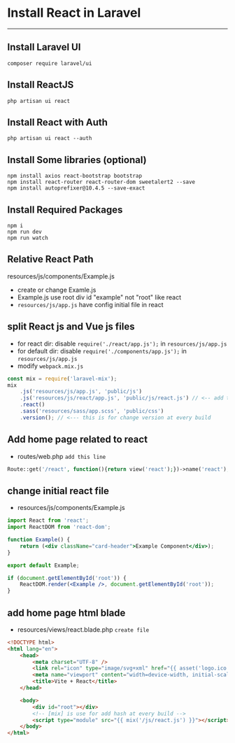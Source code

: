 # Install React in Laravel
<hr>

## Install Laravel UI
```
composer require laravel/ui
```

## Install ReactJS
```
php artisan ui react
```

## Install React with Auth
```
php artisan ui react --auth
```

## Install Some libraries (optional)
```
npm install axios react-bootstrap bootstrap 
npm install react-router react-router-dom sweetalert2 --save
npm install autoprefixer@10.4.5 --save-exact
```

## Install Required Packages
```
npm i
npm run dev
npm run watch
```

## Relative React Path
resources/js/components/Example.js
- create or change Examle.js
- Example.js use root div id "example" not "root" like react
- `resources/js/app.js` have config initial file in react

## split React js and Vue js files
- for react dir: disable `require('./react/app.js');` in `resources/js/app.js`
- for default dir: disable `require('./components/app.js');` in `resources/js/app.js`
- modify `webpack.mix.js`
```js
const mix = require('laravel-mix');
mix
	.js('resources/js/app.js', 'public/js')
	.js('resources/js/react/app.js', 'public/js/react.js') // <-- add this line, it will create new file for react-js 
	.react()
	.sass('resources/sass/app.scss', 'public/css')
	.version(); // <--- this is for change version at every build
```

## Add home page related to react
- routes/web.php `add this line`
```php
Route::get('/react', function(){return view('react');})->name('react');
```

## change initial react file
- resources/js/components/Example.js
```jsx
import React from 'react';
import ReactDOM from 'react-dom';

function Example() {
	return (<div className="card-header">Example Component</div>);
}

export default Example;

if (document.getElementById('root')) {
	ReactDOM.render(<Example />, document.getElementById('root'));
}
```

## add home page html blade
- resources/views/react.blade.php `create file`
```html
<!DOCTYPE html>
<html lang="en">
	<head>
		<meta charset="UTF-8" />
		<link rel="icon" type="image/svg+xml" href="{{ asset('logo.ico') }}" />
		<meta name="viewport" content="width=device-width, initial-scale=1.0" />
		<title>Vite + React</title>
	</head>

	<body>
		<div id="root"></div>
		<!-- [mix] is use for add hash at every build -->
		<script type="module" src="{{ mix('/js/react.js') }}"></script>
	</body>
</html>
```












